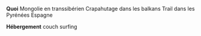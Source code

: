 **Quoi**
Mongolie en transsibérien
Crapahutage dans les balkans
Trail dans les Pyrénées
Espagne


**Hébergement**
couch surfing

